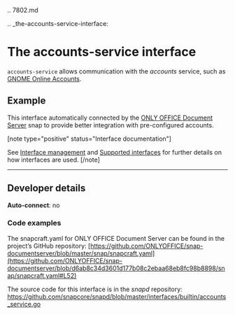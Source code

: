 .. 7802.md

.. _the-accounts-service-interface:

# The accounts-service interface

`accounts-service` allows communication with the *accounts* service, such as [GNOME Online Accounts](https://wiki.gnome.org/Projects/GnomeOnlineAccounts).

<h2 id='heading--example'>Example</h2>

This interface automatically connected by the [ONLY OFFICE Document Server](https://snapcraft.io/onlyoffice-ds) snap to provide better integration with pre-configured accounts.

[note type="positive" status="Interface documentation"]

See [Interface management](interface-management.md) and [Supported interfaces](supported-interfaces.md) for further details on how interfaces are used.
[/note]

---

<h2 id='heading--dev-details'>Developer details </h2>

**Auto-connect**: no

<h3 id='heading-code'>Code examples</h3>

The snapcraft.yaml for ONLY OFFICE Document Server can be found in the project’s GitHub repository: [https://github.com/ONLYOFFICE/snap-documentserver/blob/master/snap/snapcraft.yaml](https://github.com/ONLYOFFICE/snap-documentserver/blob/d6ab8c34d3601d177b08c2ebaa68eb8fc98b8898/snap/snapcraft.yaml#L52)

The source code for this interface is in the *snapd* repository:
<https://github.com/snapcore/snapd/blob/master/interfaces/builtin/accounts_service.go>